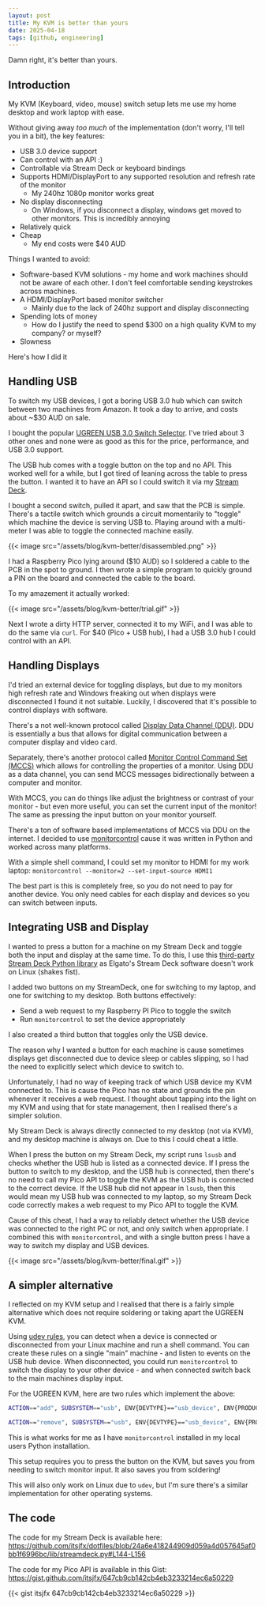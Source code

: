 ```yaml
---
layout: post
title: My KVM is better than yours
date: 2025-04-18
tags: [github, engineering]
---
```


Damn right, it's better than yours.

## Introduction

My KVM (Keyboard, video, mouse) switch setup lets me use my home desktop and work laptop with ease.

Without giving away _too much_ of the implementation (don't worry, I'll tell you in a bit), the key features:
* USB 3.0 device support
* Can control with an API :)
* Controllable via Stream Deck or keyboard bindings
* Supports HDMI/DisplayPort to any supported resolution and refresh rate of the monitor
    * My 240hz 1080p monitor works great
* No display disconnecting
    * On Windows, if you disconnect a display, windows get moved to other monitors. This is incredibly annoying
* Relatively quick
* Cheap
    * My end costs were $40 AUD

Things I wanted to avoid:
* Software-based KVM solutions - my home and work machines should not be aware of each other. I don't feel comfortable sending keystrokes across machines.
* A HDMI/DisplayPort based monitor switcher
    * Mainly due to the lack of 240hz support and display disconnecting
* Spending lots of money
    * How do I justify the need to spend $300 on a high quality KVM to my company? or myself?
* Slowness

Here's how I did it

## Handling USB

To switch my USB devices, I got a boring USB 3.0 hub which can switch between two machines from Amazon. It took a day to arrive, and costs about ~$30 AUD on sale. 

I bought the popular [UGREEN USB 3.0 Switch Selector](https://www.amazon.com.au/UGREEN-Computers-Peripheral-Switcher-One-Button/dp/B01N6GD9JO). I've tried about 3 other ones and none were as good as this for the price, performance, and USB 3.0 support.

The USB hub comes with a toggle button on the top and no API. This worked well for a while, but I got tired of leaning across the table to press the button. I wanted it to have an API so I could switch it via my [Stream Deck](https://www.elgato.com/ww/en/s/welcome-to-stream-deck).

I bought a second switch, pulled it apart, and saw that the PCB is simple. There's a tactile switch which grounds a circuit momentarily to "toggle" which machine the device is serving USB to. Playing around with a multi-meter I was able to toggle the connected machine easily.

{{< image src="/assets/blog/kvm-better/disassembled.png" >}}

I had a Raspberry Pico lying around ($10 AUD) so I soldered a cable to the PCB in the spot to ground. I then wrote a simple program to quickly ground a PIN on the board and connected the cable to the board.

To my amazement it actually worked:

{{< image src="/assets/blog/kvm-better/trial.gif" >}}

Next I wrote a dirty HTTP server, connected it to my WiFi, and I was able to do the same via `curl`. For $40 (Pico + USB hub), I had a USB 3.0 hub I could control with an API.

## Handling Displays

I'd tried an external device for toggling displays, but due to my monitors high refresh rate and Windows freaking out when displays were disconnected I found it not suitable. Luckily, I discovered that it's possible to control displays with software.


There's a not well-known protocol called [Display Data Channel (DDU)](https://en.wikipedia.org/wiki/Display_Data_Channel). DDU is essentially a bus that allows for digital communication between a computer display and video card.

Separately, there's another protocol called [Monitor Control Command Set (MCCS)](https://en.wikipedia.org/wiki/Monitor_Control_Command_Set) which allows for controlling the properties of a monitor. Using DDU as a data channel, you can send MCCS messages bidirectionally between a computer and monitor.

With MCCS, you can do things like adjust the brightness or contrast of your monitor - but even more useful, you can set the current input of the monitor! The same as pressing the input button on your monitor yourself.

There's a ton of software based implementations of MCCS via DDU on the internet. I decided to use [monitorcontrol](https://github.com/newAM/monitorcontrol) cause it was written in Python and worked across many platforms.

With a simple shell command, I could set my monitor to HDMI for my work laptop: `monitorcontrol --monitor=2 --set-input-source HDMI1`

The best part is this is completely free, so you do not need to pay for another device. You only need cables for each display and devices so you can switch between inputs.

## Integrating USB and Display

I wanted to press a button for a machine on my Stream Deck and toggle both the input and display at the same time. To do this, I use this [third-party Stream Deck Python library](https://github.com/abcminiuser/python-elgato-streamdeck) as Elgato's Stream Deck software doesn't work on Linux (shakes fist).

I added two buttons on my StreamDeck, one for switching to my laptop, and one for switching to my desktop. Both buttons effectively:
* Send a web request to my Raspberry PI Pico to toggle the switch
* Run `monitorcontrol` to set the device appropriately

I also created a third button that toggles only the USB device.

The reason why I wanted a button for each machine is cause sometimes displays get disconnected due to device sleep or cables slipping, so I had the need to explicitly select which device to switch to.

Unfortunately, I had no way of keeping track of which USB device my KVM connected to. This is cause the Pico has no state and grounds the pin whenever it receives a web request. I thought about tapping into the light on my KVM and using that for state management, then I realised there's a simpler solution.

My Stream Deck is always directly connected to my desktop (not via KVM), and my desktop machine is always on. Due to this I could cheat a little.

When I press the button on my Stream Deck, my script runs `lsusb` and checks whether the USB hub is listed as a connected device. If I press the button to switch to my desktop, and the USB hub is connected, then there's no need to call my Pico API to toggle the KVM as the USB hub is connected to the correct device. If the USB hub did not appear in `lsusb`, then this would mean my USB hub was connected to my laptop, so my Stream Deck code correctly makes a web request to my Pico API to toggle the KVM.

Cause of this cheat, I had a way to reliably detect whether the USB device was connected to the right PC or not, and only switch when appropriate. I combined this with `monitorcontrol`, and with a single button press I have a way to switch my display and USB devices.

{{< image src="/assets/blog/kvm-better/final.gif" >}}

## A simpler alternative

I reflected on my KVM setup and I realised that there is a fairly simple alternative which does not require soldering or taking apart the UGREEN KVM.

Using [udev rules](https://en.wikipedia.org/wiki/Udev), you can detect when a device is connected or disconnected from your Linux machine and run a shell command. You can create these rules on a single "main" machine - and listen to events on the USB hub device. When disconnected, you could run `monitorcontrol` to switch the display to your other device - and when connected switch back to the main machines display input.

For the UGREEN KVM, here are two rules which implement the above:

```bash
ACTION=="add", SUBSYSTEM=="usb", ENV{DEVTYPE}=="usb_device", ENV{PRODUCT}=="5e3/610/663", RUN+="/bin/su -c '/home/jfx/.local/bin/monitorcontrol --monitor=2 --set-input-source DP1' jfx"

ACTION=="remove", SUBSYSTEM=="usb", ENV{DEVTYPE}=="usb_device", ENV{PRODUCT}=="5e3/610/663", RUN+="/bin/su -c '/home/jfx/.local/bin/monitorcontrol --monitor=2 --set-input-source HDMI1' jfx"
```

This is what works for me as I have `monitorcontrol` installed in my local users Python installation.

This setup requires you to press the button on the KVM, but saves you from needing to switch monitor input. It also saves you from soldering!

This will also only work on Linux due to `udev`, but I'm sure there's a similar implementation for other operating systems.

## The code

The code for my Stream Deck is available here: <https://github.com/itsjfx/dotfiles/blob/24a6e418244909d059a4d057645af0bb1f6996bc/lib/streamdeck.py#L144-L156>

The code for my Pico API is available in this Gist: <https://gist.github.com/itsjfx/647cb9cb142cb4eb3233214ec6a50229>

{{< gist itsjfx 647cb9cb142cb4eb3233214ec6a50229 >}}
